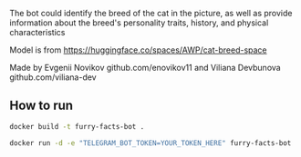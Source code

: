 The bot could identify the breed of the cat in the picture, as well as provide information about the breed's personality traits, history, and physical characteristics

Model is from https://huggingface.co/spaces/AWP/cat-breed-space

Made by Evgenii Novikov github.com/enovikov11 and Viliana Devbunova github.com/viliana-dev

## How to run

```bash
docker build -t furry-facts-bot .
```

```bash
docker run -d -e "TELEGRAM_BOT_TOKEN=YOUR_TOKEN_HERE" furry-facts-bot
```
